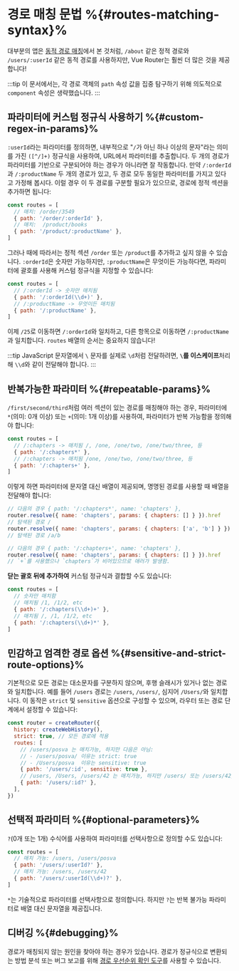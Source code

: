 # 경로 매칭 문법 %{#routes-matching-syntax}%

<VueSchoolLink
href="https://vueschool.io/lessons/vue-router-4-advanced-routes-matching-syntax"
title="Learn how to use advanced route routes' matching syntax"
/>

대부분의 앱은 [동적 경로 매칭](dynamic-matching.md)에서 본 것처럼, `/about` 같은 정적 경로와 `/users/:userId` 같은 동적 경로를 사용하지만, Vue Router는 훨씬 더 많은 것을 제공합니다!

:::tip
이 문서에서는, 각 경로 객체의 `path` 속성 값을 집중 탐구하기 위해 의도적으로 `component` 속성은 생략했습니다.
:::

## 파라미터에 커스텀 정규식 사용하기 %{#custom-regex-in-params}%

`:userId`라는 파라미터를 정의하면, 내부적으로 "`/`가 아닌 하나 이상의 문자"라는 의미를 가진 `([^/]+)` 정규식을 사용하여, URL에서 파라미터를 추출합니다. 두 개의 경로가 파라미터를 기반으로 구분되어야 하는 경우가 아니라면 잘 작동합니다. 만약 `/:orderId`과 `/:productName` 두 개의 경로가 있고, 두 경로 모두 동일한 파라미터를 가지고 있다고 가정해 봅시다. 이럴 경우 이 두 경로를 구분할 필요가 있으므로, 경로에 정적 섹션을 추가하면 됩니다:

```js
const routes = [
  // 매치: /order/3549
  { path: '/order/:orderId' },
  // 매치:  /product/books
  { path: '/product/:productName' },
]
```

그러나 때에 따라서는 정적 섹션 `/order` 또는 `/product`를 추가하고 싶지 않을 수 있습니다. `:orderId`은 숫자만 가능하지만, `:productName`은 무엇이든 가능하다면, 파라미터에 괄호를 사용해 커스텀 정규식을 지정할 수 있습니다:

```js
const routes = [
  // /:orderId -> 숫자만 매치됨
  { path: '/:orderId(\\d+)' },
  // /:productName -> 무엇이든 매치됨
  { path: '/:productName' },
]
```

이제 `/25`로 이동하면 `/:orderId`와 일치하고, 다른 항목으로 이동하면 `/:productName`과 일치합니다. `routes` 배열의 순서는 중요하지 않습니다!

:::tip
JavaScript 문자열에서 `\` 문자를 실제로 `\d`처럼 전달하려면, **`\`를 이스케이프**처리해 `\\d`와 같이 전달해야 합니다.
:::

## 반복가능한 파라미터 %{#repeatable-params}%

`/first/second/third`처럼 여러 섹션이 있는 경로를 매칭해야 하는 경우, 파라미터에 `*`(의미: 0개 이상) 또는 `+`(의미: 1개 이상)를 사용하여, 파라미터가 반복 가능함을 정의해야 합니다:

```js
const routes = [
  // /:chapters -> 매치됨 /, /one, /one/two, /one/two/three, 등
  { path: '/:chapters*' },
  // /:chapters -> 매치됨 /one, /one/two, /one/two/three, 등
  { path: '/:chapters+' },
]
```

이렇게 하면 파라미터에 문자열 대신 배열이 제공되며, 명명된 경로를 사용할 때 배열을 전달해야 합니다:

```js
// 다음의 경우 { path: '/:chapters*', name: 'chapters' },
router.resolve({ name: 'chapters', params: { chapters: [] } }).href
// 탐색된 경로 /
router.resolve({ name: 'chapters', params: { chapters: ['a', 'b'] } }).href
// 탐색된 경로 /a/b

// 다음의 경우 { path: '/:chapters+', name: 'chapters' },
router.resolve({ name: 'chapters', params: { chapters: [] } }).href
// `+`를 사용했으나 `chapters`가 비어있으므로 애러가 발생함.
```

**닫는 괄호 뒤에 추가하여** 커스텀 정규식과 결합할 수도 있습니다:

```js
const routes = [
  // 숫자만 매치함
  // 매치됨 /1, /1/2, etc
  { path: '/:chapters(\\d+)+' },
  // 매치됨 /, /1, /1/2, etc
  { path: '/:chapters(\\d+)*' },
]
```

## 민감하고 엄격한 경로 옵션 %{#sensitive-and-strict-route-options}%

기본적으로 모든 경로는 대소문자를 구분하지 않으며, 후행 슬래시가 있거나 없는 경로와 일치합니다. 예를 들어 `/users` 경로는 `/users`, `/users/`, 심지어 `/Users/`와 일치합니다. 이 동작은 `strict` 및 `sensitive` 옵션으로 구성할 수 있으며, 라우터 또는 경로 단계에서 설정할 수 있습니다:

```js
const router = createRouter({
  history: createWebHistory(),
  strict: true, // 모든 경로에 적용
  routes: [
    // /users/posva 는 매치가능, 하지만 다음은 아님:
    // - /users/posva/ 이유는 strict: true
    // - /Users/posva  이유는 sensitive: true
    { path: '/users/:id', sensitive: true },
    // /users, /Users, /users/42 는 매치가능, 하지만 /users/ 또는 /users/42/ 는 아님
    { path: '/users/:id?' },
  ],
})
```

## 선택적 파라미터 %{#optional-parameters}%

`?`(0개 또는 1개) 수식어를 사용하여 파라미터를 선택사항으로 정의할 수도 있습니다:

```js
const routes = [
  // 매치 가능: /users, /users/posva
  { path: '/users/:userId?' },
  // 매치 가능: /users, /users/42
  { path: '/users/:userId(\\d+)?' },
]
```

`*`는 기술적으로 파라미터를 선택사항으로 정의합니다. 하지만 `?`는 반복 불가능 파라미터로 배열 대신 문자열을 제공집니다.

## 디버깅 %{#debugging}%

경로가 매칭되지 않는 원인을 찾아야 하는 경우가 있습니다. 경로가 정규식으로 변환되는 방법 분석 또는 버그 보고를 위해 [경로 우선순위 확인 도구](https://paths.esm.dev/?p=AAMeJSyAwR4UbFDAFxAcAGAIJXMAAA..#)를 사용할 수 있습니다.
